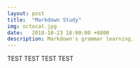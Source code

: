 ```yaml
---
layout: post
title:  "Markdown Study"
img: octocat.jpg
date:   2018-10-23 18:00:00 +0800
description: Markdown's grammar learning.
---
```

TEST TEST TEST TEST